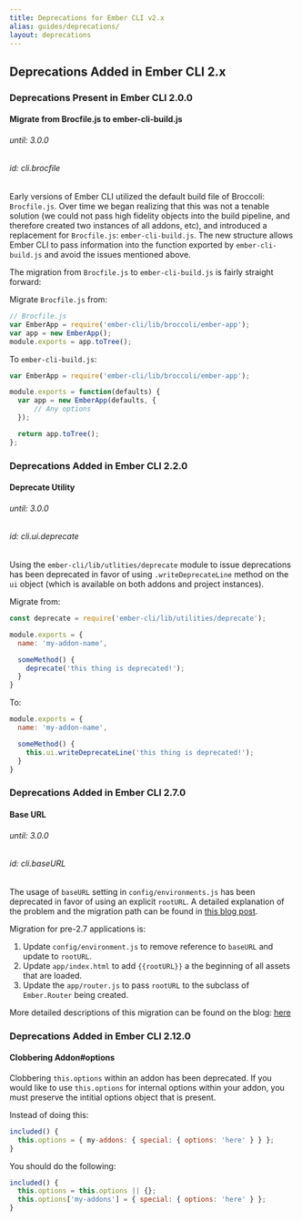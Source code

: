 ```yaml
---
title: Deprecations for Ember CLI v2.x
alias: guides/deprecations/
layout: deprecations
---
```


## Deprecations Added in Ember CLI 2.x

### Deprecations Present in Ember CLI 2.0.0

#### Migrate from Brocfile.js to ember-cli-build.js

###### until: 3.0.0
###### id: cli.brocfile

Early versions of Ember CLI utilized the default build file of Broccoli: `Brocfile.js`. Over time
we began realizing that this was not a tenable solution (we could not pass high fidelity objects
into the build pipeline, and therefore created two instances of all addons, etc), and introduced a
replacement for `Brocfile.js`: `ember-cli-build.js`.  The new structure allows Ember CLI to pass
information into the function exported by `ember-cli-build.js` and avoid the issues mentioned above.

The migration from `Brocfile.js` to `ember-cli-build.js` is fairly straight forward:

Migrate `Brocfile.js` from:
```js
// Brocfile.js
var EmberApp = require('ember-cli/lib/broccoli/ember-app');
var app = new EmberApp();
module.exports = app.toTree();
```

To `ember-cli-build.js`:

```js
var EmberApp = require('ember-cli/lib/broccoli/ember-app');

module.exports = function(defaults) {
  var app = new EmberApp(defaults, {
      // Any options
  });

  return app.toTree();
};
```

### Deprecations Added in Ember CLI 2.2.0

#### Deprecate Utility

###### until: 3.0.0
###### id: cli.ui.deprecate

Using the `ember-cli/lib/utlities/deprecate` module to issue deprecations has been deprecated
in favor of using `.writeDeprecateLine` method on the `ui` object (which is available on both
addons and project instances).

Migrate from:

```js
const deprecate = require('ember-cli/lib/utilities/deprecate');

module.exports = {
  name: 'my-addon-name',

  someMethod() {
    deprecate('this thing is deprecated!');
  }
}
```

To:

```js
module.exports = {
  name: 'my-addon-name',

  someMethod() {
    this.ui.writeDeprecateLine('this thing is deprecated!');
  }
}
```

### Deprecations Added in Ember CLI 2.7.0

#### Base URL

###### until: 3.0.0
###### id: cli.baseURL

The usage of `baseURL` setting in `config/environments.js` has been deprecated in favor of using
an explicit `rootURL`. A detailed explanation of the problem and the migration path can be found in
[this blog post](/blog/2016/04/28/baseURL.html).

Migration for pre-2.7 applications is:

1. Update `config/environment.js` to remove reference to `baseURL` and update to `rootURL`.
2. Update `app/index.html` to add `{{rootURL}}` a the beginning of all assets that are loaded.
3. Update the `app/router.js` to pass `rootURL` to the subclass of `Ember.Router` being created.

More detailed descriptions of this migration can be found on the blog: [here](/blog/2016/04/28/baseURL.html)

### Deprecations Added in Ember CLI 2.12.0

#### Clobbering Addon#options

Clobbering `this.options` within an addon has been deprecated. If you would like to use `this.options`
for internal options within your addon, you must preserve the intitial options object that is present.

Instead of doing this:

```js
included() {
  this.options = { my-addons: { special: { options: 'here' } } };
}
```

You should do the following:

```js
included() {
  this.options = this.options || {};
  this.options['my-addons'] = { special: { options: 'here' } };
}
```
